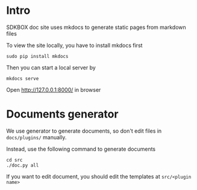 # Intro
SDKBOX doc site uses mkdocs to generate static pages from markdown files

To view the site locally, you have to install mkdocs first

```
sudo pip install mkdocs
```

Then you can start a local server by
```
mkdocs serve
```
Open http://127.0.0.1:8000/ in browser

# Documents generator
We use generator to generate documents, so don't edit files in `docs/plugins/` manually.

Instead, use the following command to generate documents
```
cd src
./doc.py all
```

If you want to edit document, you should edit the templates at `src/<plugin name>`
